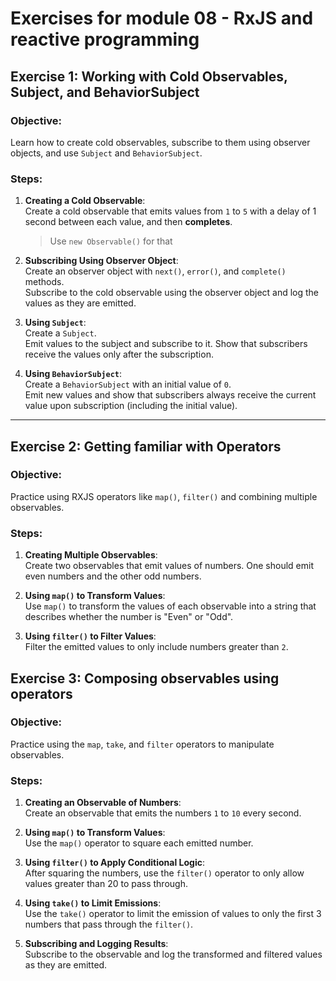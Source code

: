 # Exercises for module 08 - RxJS and reactive programming

## Exercise 1: Working with Cold Observables, Subject, and BehaviorSubject

### Objective:
Learn how to create cold observables, subscribe to them using observer objects, and use `Subject` and `BehaviorSubject`.

### Steps:
1. **Creating a Cold Observable**:  
   Create a cold observable that emits values from `1` to `5` with a delay of 1 second between each value, and then **completes**. 
   >Use `new Observable()` for that

2. **Subscribing Using Observer Object**:  
   Create an observer object with `next()`, `error()`, and `complete()` methods.  
   Subscribe to the cold observable using the observer object and log the values as they are emitted.

3. **Using `Subject`**:  
   Create a `Subject`.  
   Emit values to the subject and subscribe to it. Show that subscribers receive the values only after the subscription.

4. **Using `BehaviorSubject`**:  
   Create a `BehaviorSubject` with an initial value of `0`.  
   Emit new values and show that subscribers always receive the current value upon subscription (including the initial value).

---

## Exercise 2: Getting familiar with Operators

### Objective:
Practice using RXJS operators like `map()`, `filter()` and combining multiple observables.

### Steps:
1. **Creating Multiple Observables**:  
   Create two observables that emit values of numbers. One should emit even numbers and the other odd numbers.

2. **Using `map()` to Transform Values**:  
   Use `map()` to transform the values of each observable into a string that describes whether the number is "Even" or "Odd".

3. **Using `filter()` to Filter Values**:  
   Filter the emitted values to only include numbers greater than `2`.

## Exercise 3: Composing observables using operators

### Objective:
Practice using the `map`, `take`, and `filter` operators to manipulate observables.

### Steps:

1. **Creating an Observable of Numbers**:  
   Create an observable that emits the numbers `1` to `10` every second.

2. **Using `map()` to Transform Values**:  
   Use the `map()` operator to square each emitted number.

3. **Using `filter()` to Apply Conditional Logic**:  
   After squaring the numbers, use the `filter()` operator to only allow values greater than 20 to pass through.

4. **Using `take()` to Limit Emissions**:  
   Use the `take()` operator to limit the emission of values to only the first 3 numbers that pass through the `filter()`.

5. **Subscribing and Logging Results**:  
   Subscribe to the observable and log the transformed and filtered values as they are emitted.

